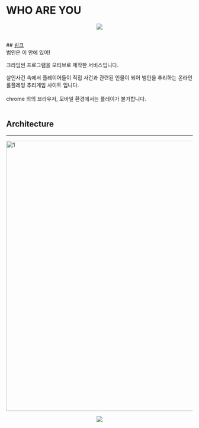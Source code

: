 # WHO ARE YOU

<p align="center" width="100%" height="100%"><img src="https://user-images.githubusercontent.com/70653334/182891518-7f322c1b-720d-4aed-806d-858b6357afa3.png"></p>
<br/>
## <a href="https://www.whoru.name/">링크</a>
<br/>
범인은 이 안에 있어!

크라임씬 프로그램을 모티브로 제작한 서비스입니다.

살인사건 속에서 플레이어들이 직접 사건과 관련된 인물이 되어 범인을 추리하는 온라인 롤플레잉 추리게임 사이트 입니다.
<br/>
<br/>
chrome 외의 브라우저, 모바일 환경에서는 플레이가 불가합니다.
<br/>
<br/>
## Architecture
<hr/>

<img width="728" alt="1" src="https://user-images.githubusercontent.com/70653334/182894913-e98e234d-8bb1-401c-80c2-c29c4cfbac70.png">
<p align="center" width="100%" height="100%"><img src="https://user-images.githubusercontent.com/70653334/182894913-e98e234d-8bb1-401c-80c2-c29c4cfbac70.png"></p>
